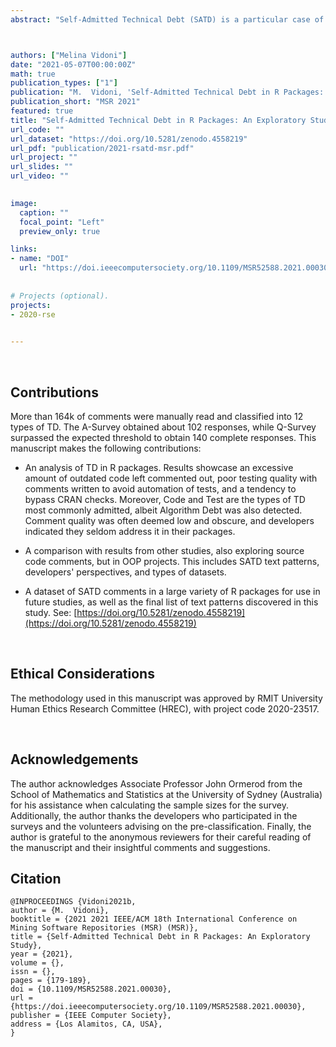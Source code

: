 ```yaml
---
abstract: "Self-Admitted Technical Debt (SATD) is a particular case of Technical Debt (TD) where developers explicitly acknowledge their sub-optimal implementation decisions. Although previous studies have demonstrated that SATD is common in software projects and negatively impacts their maintenance, they have mostly approached software systems coded in traditional object-oriented programming (OOP), such as Java, C++ or .NET. This paper studies SATD in R packages and reports the results of a three-part study. The first part mined more than 500 R packages available on GitHub and analysed more than 164k of comments to generate a dataset. The second part administered crowd-sourcing to analyse the quality of the extracted comments, while the third part conducted a survey to address developers' perspectives regarding SATD comments. The main findings indicate that a large amount of outdated code is left commented, with SATD accounting for about 3% of comments. Code Debt was the most common type, but there were also traces of Algorithm Debt, and there is a considerable amount of comments dedicated to circumventing CRAN checks. Moreover, package authors seldom address the SATD they encounter and often add it as self-reminders."



authors: ["Melina Vidoni"]
date: "2021-05-07T00:00:00Z"
math: true
publication_types: ["1"]
publication: "M.  Vidoni, 'Self-Admitted Technical Debt in R Packages: An Exploratory Study', in IEEE/ACM 18th International Conference on Mining Software Repositories (MSR), 2021, pp. 179-189. DOI:  10.1109/MSR52588.2021.00030"
publication_short: "MSR 2021"
featured: true
title: "Self-Admitted Technical Debt in R Packages: An Exploratory Study"
url_code: ""
url_dataset: "https://doi.org/10.5281/zenodo.4558219"
url_pdf: "publication/2021-rsatd-msr.pdf"
url_project: ""
url_slides: ""
url_video: ""

 
image:
  caption: ""
  focal_point: "Left"
  preview_only: true

links:
- name: "DOI"
  url: "https://doi.ieeecomputersociety.org/10.1109/MSR52588.2021.00030"
  
  
# Projects (optional).
projects: 
- 2020-rse
  

---
```





<br />

## Contributions

More than 164k of comments were manually read and classified into 12 types of TD. The A-Survey obtained about 102 responses, while Q-Survey surpassed the expected threshold to obtain 140 complete responses. This manuscript makes the following contributions:

- An analysis of TD in R packages. Results showcase an excessive amount of outdated code left commented out, poor testing quality with comments written to avoid automation of tests, and a tendency to bypass CRAN checks. Moreover, Code and Test are the types of TD most commonly admitted, albeit Algorithm Debt was also detected. Comment quality was often deemed low and obscure, and developers indicated they seldom address it in their packages.

- A comparison with results from other studies, also exploring source code comments, but in OOP projects. This includes SATD text patterns, developers' perspectives, and types of datasets.

- A dataset of SATD comments in a large variety of R packages for use in future studies, as well as the final list of text patterns discovered in this study. See: [https://doi.org/10.5281/zenodo.4558219](https://doi.org/10.5281/zenodo.4558219)



<br />


## Ethical Considerations

The methodology used in this manuscript was approved by RMIT University Human Ethics Research Committee (HREC), with project code 	2020-23517.


<br />


## Acknowledgements

The author acknowledges Associate Professor John Ormerod from the School of Mathematics and Statistics at the University of Sydney (Australia) for his assistance when calculating the sample sizes for the survey. Additionally, the author thanks the developers who participated in the surveys and the volunteers advising on the pre-classification. Finally, the author is grateful to the anonymous reviewers for their careful reading of the manuscript and their insightful comments and suggestions.



## Citation
```
@INPROCEEDINGS {Vidoni2021b,
author = {M.  Vidoni},
booktitle = {2021 2021 IEEE/ACM 18th International Conference on Mining Software Repositories (MSR) (MSR)},
title = {Self-Admitted Technical Debt in R Packages: An Exploratory Study},
year = {2021},
volume = {},
issn = {},
pages = {179-189},
doi = {10.1109/MSR52588.2021.00030},
url = {https://doi.ieeecomputersociety.org/10.1109/MSR52588.2021.00030},
publisher = {IEEE Computer Society},
address = {Los Alamitos, CA, USA},
}
```
